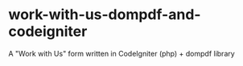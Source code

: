 work-with-us-dompdf-and-codeigniter
===================================

A "Work with Us" form written in CodeIgniter (php) + dompdf library
